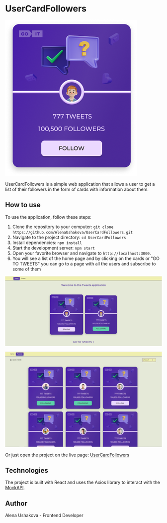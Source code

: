 # UserCardFollowers

![UserCardFollowers](./src/images/Follow.png)

UserCardFollowers is a simple web application that allows a user to get a list of their followers in the form of cards with information about them.

## How to use

To use the application, follow these steps:

1. Clone the repository to your computer: `git clone https://github.com/AlenaUshakova/UserCardFollowers.git`
2. Navigate to the project directory: `cd UserCardFollowers`
3. Install dependencies: `npm install`
4. Start the development server: `npm start`
5. Open your favorite browser and navigate to `http://localhost:3000.`
6. You will see a list of the home page and by clicking on the cards or "GO TO TWEETS" you can go to a page with all the users and subscribe to some of them

![Home page](./src/images/home.jpg)

![Tweets page](./src/images/tweets.jpg)

 Or just open the project on the live page: [UserCardFollowers](https://alenaushakova.github.io/UserCardFollowers/tweets)

## Technologies

The project is built with React and uses the Axios library to interact with the [MockAPI](https://mockapi.io/).

## Author

Alena Ushakova - Frontend Developer


